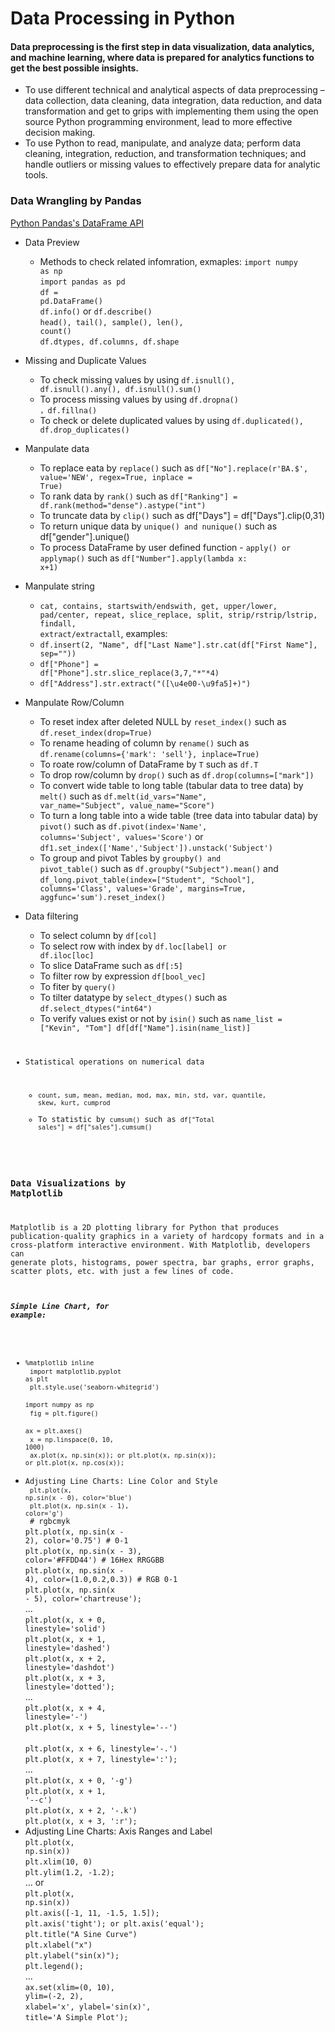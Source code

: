 # Data Processing in Python
#### Data preprocessing is the first step in data visualization, data analytics, and machine learning, where data is prepared for analytics functions to get the best possible insights. 

* To use different technical and analytical aspects of data preprocessing – data collection, data cleaning, data integration, data reduction, and data transformation and get to grips with implementing them using the open source Python programming environment, lead to more effective decision making. 
* To use Python to read, manipulate, and analyze data; perform data cleaning, integration, reduction, and transformation techniques; and handle outliers or missing values to effectively prepare data for analytic tools.

### Data Wrangling by Pandas 
<a href=https://pandas.pydata.org/docs/reference/api/pandas.DataFrame.html>Python Pandas's DataFrame API</a>

* Data Preview
  * Methods to check related infomration, exmaples:
<code>import numpy as np</code><br>
<code>import pandas as pd</code><br>
<code>df = pd.DataFrame()</code><br>
<code>df.info()</code> or <code>df.describe()</code><br>
<code>head(), tail(), sample(), len(), count()</code><br>
<code>df.dtypes, df.columns, df.shape</code><br>

* Missing and Duplicate Values
   * To check missing values by using <code>df.isnull(), df.isnull().any(), df.isnull().sum()</code>
   * To process missing values by using <code>df.dropna() ，df.fillna()</code>
   * To check or delete duplicated values by using <code>df.duplicated(), df.drop_duplicates()</code>
 
 * Manpulate data
   * To replace eata by <code>replace()</code> such as <code>df["No"].replace(r'BA.$', value='NEW', regex=True, inplace = True)</code><br>
   * To rank data by <code>rank()</code> such as <code>df["Ranking"] = df.rank(method="dense").astype("int")</code><br>
   * To truncate data by <code>clip()</code> such as df["Days"] = df["Days"].clip(0,31)<br>
   * To return unique data by <code>unique() and nunique()</code> such as df["gender"].unique()<br>
   * To process DataFrame by user defined function - <code>apply() or applymap()</code> such as <code>df["Number"].apply(lambda x: x+1)</code><br>
 
 * Manpulate string
   * <code>cat, contains, startswith/endswith, get, upper/lower, pad/center, repeat, slice_replace, split, strip/rstrip/lstrip, findall, extract/extractall</code>, examples: 
   * <code>df.insert(2, "Name", df["Last Name"].str.cat(df["First Name"], sep=""))</code>
   * <code>df["Phone"] = df["Phone"].str.slice_replace(3,7,"*"*4)</code>
   * <code>df["Address"].str.extract("([\u4e00-\u9fa5]+)")</code>
 
 * Manpulate Row/Column
   * To reset index after deleted NULL by <code>reset_index()</code> such as <code>df.reset_index(drop=True)</code>
   * To rename heading of column by <code>rename()</code> such as <code>df.rename(columns={'mark': 'sell'}, inplace=True)</code>
   * To roate row/column of DataFrame by <code>T</code> such as <code>df.T</code>
   * To drop row/column by <code>drop()</code> such as <code>df.drop(columns=["mark"])</code>
   * To convert wide table to long table (tabular data to tree data) by <code>melt()</code> such as <code>df.melt(id_vars="Name", var_name="Subject", value_name="Score")</code>
   * To turn a long table into a wide table (tree data into tabular data) by <code>pivot()</code> such as <code>df.pivot(index='Name', columns='Subject', values='Score')</code> or <code>df1.set_index(['Name','Subject']).unstack('Subject')</code>
   * To group and pivot Tables by <code>groupby() and pivot_table()</code> such as <code>df.groupby("Subject").mean()</code> and <code>df_long.pivot_table(index=["Student", "School"], columns='Class', values='Grade', margins=True, aggfunc='sum').reset_index()</code>

* Data filtering
  * To select column by <code>df[col]</code>
  * To select row with index by <code>df.loc[label] or df.iloc[loc]</code>
  * To slice DataFrame such as <code>df[:5]</code>
  * To filter row by expression <code>df[bool_vec]</code>
  * To fiter by <code>query()</code>
  * To tilter datatype by <code>select_dtypes()</code> such as <code>df.select_dtypes("int64")</code>
  * To verify values exist or not by <code>isin()</code> such as <code>name_list = ["Kevin", "Tom"] df[df["Name"].isin(name_list)]

* Statistical operations on numerical data
   * <code>count, sum, mean, median, mod, max, min, std, var, quantile, skew, kurt, cumprod</code>
   * To statistic by <code>cumsum()</code> such as <code>df["Total sales"] = df["sales"].cumsum()</code>

 ### Data Visualizations by Matplotlib
 Matplotlib is a 2D plotting library for Python that produces publication-quality graphics in a variety of hardcopy formats and in a cross-platform interactive environment. With Matplotlib, developers can generate plots, histograms, power spectra, bar graphs, error graphs, scatter plots, etc. with just a few lines of code.
 
 ##### Simple Line Chart, for example: 
 *  <code>%matplotlib inline</code><br>
   <code>import matplotlib.pyplot as plt</code><br>
   <code>plt.style.use('seaborn-whitegrid')</code><br>
   <code>import numpy as np</code><br>
   <code>fig = plt.figure()</code><br>
   <code>ax = plt.axes()</code><br>
   <code>x = np.linspace(0, 10, 1000)</code><br>
   <code>ax.plot(x, np.sin(x)); or plt.plot(x, np.sin(x)); or plt.plot(x, np.cos(x));</code>
 * Adjusting Line Charts: Line Color and Style<br>
   <code>plt.plot(x, np.sin(x - 0), color='blue')</code><br>
   <code>plt.plot(x, np.sin(x - 1), color='g')</code><br>    # rgbcmyk</code><br>
   <code>plt.plot(x, np.sin(x - 2), color='0.75')        # 0-1</code><br>
   <code>plt.plot(x, np.sin(x - 3), color='#FFDD44')     # 16Hex RRGGBB</code><br>
   <code>plt.plot(x, np.sin(x - 4), color=(1.0,0.2,0.3)) # RGB 0-1</code><br>
   <code>plt.plot(x, np.sin(x - 5), color='chartreuse');</code><br>
  ...<br>
  <code>plt.plot(x, x + 0, linestyle='solid')</code><br>
  <code>plt.plot(x, x + 1, linestyle='dashed')</code><br>
  <code>plt.plot(x, x + 2, linestyle='dashdot')</code><br>
  <code>plt.plot(x, x + 3, linestyle='dotted');</code><br>
  ...<br>
  <code>plt.plot(x, x + 4, linestyle='-')  </code><br>
  <code>plt.plot(x, x + 5, linestyle='--') </code><br>
  <code>plt.plot(x, x + 6, linestyle='-.') </code><br>
  <code>plt.plot(x, x + 7, linestyle=':');</code><br>
  ...<br>
  <code>plt.plot(x, x + 0, '-g') </code><br>
  <code>plt.plot(x, x + 1, '--c') </code><br>
  <code>plt.plot(x, x + 2, '-.k') </code><br>
  <code>plt.plot(x, x + 3, ':r');</code><br>
* Adjusting Line Charts: Axis Ranges and Label<br>
  <code>plt.plot(x, np.sin(x))</code><br>
  <code>plt.xlim(10, 0)</code><br>
  <code>plt.ylim(1.2, -1.2);</code><br>
  ... or <br>
  <code>plt.plot(x, np.sin(x))</code><br>
  <code>plt.axis([-1, 11, -1.5, 1.5]);</code><br>
  <code>plt.axis('tight'); or plt.axis('equal');</code><br>
  <code>plt.title("A Sine Curve")</code><br>
  <code>plt.xlabel("x")</code><br>
  <code>plt.ylabel("sin(x)");</code><br>
  <code>plt.legend();</code><br>
  ...<br>
  <code>ax.set(xlim=(0, 10), ylim=(-2, 2),</code><br>
  <code>xlabel='x', ylabel='sin(x)',</code><br>
  <code>title='A Simple Plot');</code><br>
  
  
